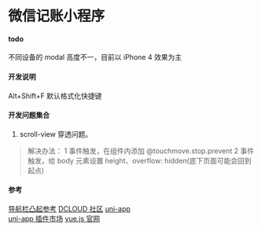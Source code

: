 # 微信记账小程序

#### todo
不同设备的 modal 高度不一，目前以 iPhone 4 效果为主

#### 开发说明
Alt+Shift+F 默认格式化快捷键

#### 开发问题集合
1. scroll-view 穿透问题。
  >解决办法：
  > 1 事件触发，在组件内添加 @touchmove.stop.prevent
  > 2 事件触发，给 body 元素设置 height、overflow: hidden(底下页面可能会回到起点)

#### 参考
[导航栏凸起参考](https://blog.csdn.net/weixin_45788691/article/details/107672635)
[DCLOUD 社区](https://ask.dcloud.net.cn/docs/#)
[uni-app](https://uniapp.dcloud.io/)   
[uni-app 插件市场](https://ext.dcloud.net.cn/)
[vue.js 官网](https://cn.vuejs.org/v2/guide/)